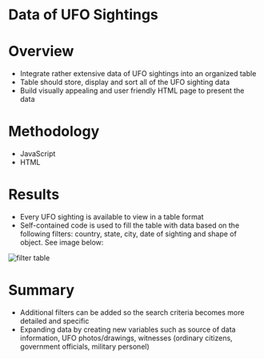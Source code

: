 # Data of UFO Sightings 
# Overview
- Integrate rather extensive data of UFO sightings into an organized table
- Table should store, display and sort all of the UFO sighting data
- Build visually appealing and user friendly HTML page to present the data

# Methodology
- JavaScript
- HTML

# Results
- Every UFO sighting is available to view in a table format
- Self-contained code is used to fill the table with data based on the following filters: country, state, city, date of sighting and shape of object. See image below: 



![filter table](https://user-images.githubusercontent.com/104734224/185467270-8be1c5f4-f2c8-4827-9ba2-d97e92d8f738.png)



# Summary
- Additional filters can be added so the search criteria becomes more detailed and specific
- Expanding data by creating new variables such as source of data information, UFO photos/drawings, witnesses (ordinary citizens, government officials, military personel)


